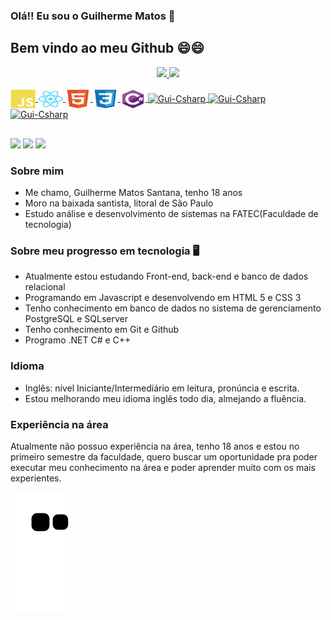 ### Olá!! Eu sou o Guilherme Matos 👋

## Bem vindo ao meu Github 😄😄

<div align="center">
  <a href="https://github.com/guiiihhmatos">
  <img height="180em" src="https://github-readme-stats.vercel.app/api?username=guiiihhmatos&show_icons=true&theme=dracula&include_all_commits=true&count_private=true"/>
  <img height="180em" src="https://github-readme-stats.vercel.app/api/top-langs/?username=guiiihhmatos&layout=compact&langs_count=7&theme=dracula"/>
</div>
<div style="display: inline_block"><br>
  <img align="center" alt="Gui-Js" height="30" width="40" src="https://raw.githubusercontent.com/devicons/devicon/master/icons/javascript/javascript-plain.svg">
  <img align="center" alt="Gui-React" height="30" width="40" src="https://raw.githubusercontent.com/devicons/devicon/master/icons/react/react-original.svg">
  <img align="center" alt="Gui-HTML" height="30" width="40" src="https://raw.githubusercontent.com/devicons/devicon/master/icons/html5/html5-original.svg">
  <img align="center" alt="Gui-CSS" height="30" width="40" src="https://raw.githubusercontent.com/devicons/devicon/master/icons/css3/css3-original.svg">
  <img align="center" alt="Gui-Csharp" height="30" width="40" src="https://raw.githubusercontent.com/devicons/devicon/master/icons/csharp/csharp-original.svg">
  <img align="center" alt="Gui-Csharp" height="30" width="40" src="https://cdn.jsdelivr.net/gh/devicons/devicon/icons/postgresql/postgresql-original-wordmark.svg">
  <img align="center" alt="Gui-Csharp" height="30" width="40" src="https://cdn.jsdelivr.net/gh/devicons/devicon/icons/vscode/vscode-plain.svg">
  <img align="center" alt="Gui-Csharp" height="30" width="40" src="https://cdn.jsdelivr.net/gh/devicons/devicon/icons/git/git-original.svg">
                                                                   
  
</div>
  
  ##
  
  <div> 
  <a href="https://www.instagram.com/guiihh_matos/" target="_blank"><img src="https://img.shields.io/badge/-Instagram-%23E4405F?style=for-the-badge&logo=instagram&logoColor=white" target="_blank"></a>
  <a href = "mailto:gui.santana.matos@gmail.com"><img src="https://img.shields.io/badge/-Gmail-%23333?style=for-the-badge&logo=gmail&logoColor=white" target="_blank"></a>
  <a href="https://www.linkedin.com/in/guilherme-matos-santana/" target="_blank"><img src="https://img.shields.io/badge/-LinkedIn-%230077B5?style=for-the-badge&logo=linkedin&logoColor=white" target="_blank"></a> 
 
</div>
  
### Sobre mim
- Me chamo, Guilherme Matos Santana, tenho 18 anos
- Moro na baixada santista, litoral de São Paulo
- Estudo análise e desenvolvimento de sistemas na FATEC(Faculdade de tecnologia)
  
### Sobre meu progresso em tecnologia 🖥️

- Atualmente estou estudando Front-end, back-end e banco de dados relacional
- Programando em Javascript e desenvolvendo em HTML 5 e CSS 3
- Tenho conhecimento em banco de dados no sistema de gerenciamento PostgreSQL e SQLserver
- Tenho conhecimento em Git e Github
- Programo .NET C# e  C++ 

### Idioma

- Inglês: nível Iniciante/Intermediário em leitura, pronúncia e escrita.
- Estou melhorando meu idioma inglês todo dia, almejando a fluência.


### Experiência na área

Atualmente não possuo experiência na área, tenho 18 anos e estou no primeiro semestre da faculdade, quero buscar um oportunidade pra poder executar meu conhecimento na área e poder aprender muito com os mais experientes.

<div>
  
  ![Snake animation](https://github.com/rafaballerini/rafaballerini/blob/output/github-contribution-grid-snake.svg)
  
</div>

<!--
**guiiihhmatos/guiiihhmatos** is a ✨ _special_ ✨ repository because its `README.md` (this file) appears on your GitHub profile.

Here are some ideas to get you started:

- 🔭 I’m currently working on ...
- 🌱 I’m currently learning ...
- 👯 I’m looking to collaborate on ...
- 🤔 I’m looking for help with ...
- 💬 Ask me about ...
- 📫 How to reach me: ...
- 😄 Pronouns: ...
- ⚡ Fun fact: ...
-->
